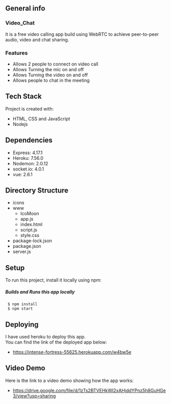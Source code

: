 ## General info

### Video_Chat
It is a free video calling app build using WebRTC to achieve peer-to-peer audio, video and chat sharing.

### Features
* Allows 2 people to connect on video call
* Allows Turning the mic on and off
* Allows Turning the video on and off
* Allows people to chat in the meeting


## Tech Stack
Project is created with:
* HTML, CSS and JavaScript
* Nodejs


## Dependencies
* Express: 4.17.1
* Heroku: 7.56.0
* Nodemon: 2.0.12
* socket.io: 4.0.1
* vue: 2.6.1


## Directory Structure
* icons
* www
  * IcoMoon
  * app.js
  * index.html
  * script.js 
  * style.css
* package-lock.json
* package.json
* server.js 


## Setup
To run this project, install it locally using npm:

##### Builds and Runs this app locally
     $ npm install 
     $ npm start


## Deploying 
I have used heroku to deploy this app.<br>
You can find the link of the deployed app below:
* https://intense-fortress-55625.herokuapp.com/w4bw5e



## Video Demo
Here is the link to a video demo showing how the app works:
* https://drive.google.com/file/d/1zTs2BTVEHkWI2xAHjddYPnz5h8GuHGe3/view?usp=sharing
